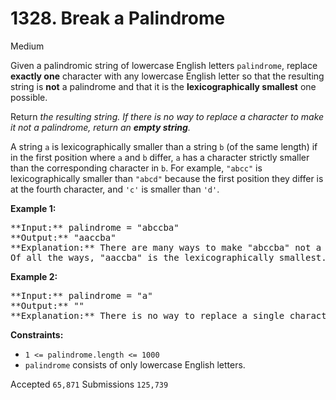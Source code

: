 # 1328. Break a Palindrome

Medium

Given a palindromic string of lowercase English letters `palindrome`, replace **exactly one** character with any lowercase English letter so that the resulting string is **not** a palindrome and that it is the **lexicographically smallest** one possible.

Return _the resulting string. If there is no way to replace a character to make it not a palindrome, return an **empty string**._

A string `a` is lexicographically smaller than a string `b` (of the same length) if in the first position where `a` and `b` differ, `a` has a character strictly smaller than the corresponding character in `b`. For example, `"abcc"` is lexicographically smaller than `"abcd"` because the first position they differ is at the fourth character, and `'c'` is smaller than `'d'`.

**Example 1:**

<pre>
**Input:** palindrome = "abccba"
**Output:** "aaccba"
**Explanation:** There are many ways to make "abccba" not a palindrome, such as "<u>z</u>bccba", "a<u>a</u>ccba", and "ab<u>a</u>cba".
Of all the ways, "aaccba" is the lexicographically smallest.
</pre>

**Example 2:**

<pre>
**Input:** palindrome = "a"
**Output:** ""
**Explanation:** There is no way to replace a single character to make "a" not a palindrome, so return an empty string.
</pre>

**Constraints:**

* `1 <= palindrome.length <= 1000`
* `palindrome` consists of only lowercase English letters.

Accepted `65,871` Submissions `125,739`
